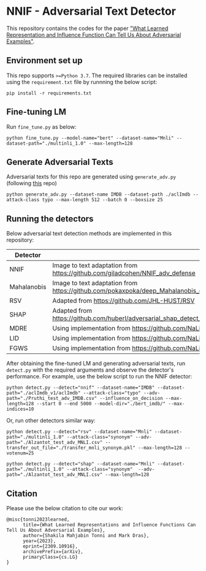 # NNIF - Adversarial Text Detector
This repository contains the codes for the paper ["What Learned Representation and Influence Function Can Tell Us About Adversarial Examples"](https://arxiv.org/abs/2309.10916).

## Environment set up
This repo supports `>=Python 3.7`. The required libraries can be installed using the `requirement.txt` file by runnning the below script:
```
pip install -r requirements.txt
```
## Fine-tuning LM

Run `fine_tune.py` as below:
```
python fine_tune.py --model-name="bert" --dataset-name="Mnli" --dataset-path="./multinli_1.0" --max-length=128
```
## Generate Adversarial Texts
Adversarial texts for this repo are generated using `generate_adv.py` (following [this](https://github.com/NaLiuAnna/MDRE) repo)
```
python generate_adv.py --dataset-name IMDB --dataset-path ./aclImdb --attack-class typo --max-length 512 --batch 0 --boxsize 25
```

## Running the detectors
Below adversarial text detection methods are implemented in this repository:

| Detector | |
|----------|---|
| NNIF | Image to text adaptation from https://github.com/giladcohen/NNIF_adv_defense|
| Mahalanobis | Image to text adaptation from https://github.com/pokaxpoka/deep_Mahalanobis_detector/tree/master|
| RSV| Adapted from https://github.com/JHL-HUST/RSV|
| SHAP| Adapted from https://github.com/huberl/adversarial_shap_detect_Repl4NLP/|
| MDRE| Using implementation from https://github.com/NaLiuAnna/MDRE|
| LID| Using implementation from https://github.com/NaLiuAnna/MDRE |
| FGWS| Using implementation from https://github.com/NaLiuAnna/MDRE |

After obtaining the fine-tuned LM and generating adversarial texts, run `detect.py` with the required arguments and observe the detector's performance. For example, use the below script to run the NNIF detector:
```
python detect.py --detect="nnif" --dataset-name="IMDB" --dataset-path="./aclImdb_v1/aclImdb" --attack-class="typo" --adv-path="./Pruthi_test_adv_IMDB.csv" --influence_on_decision --max-length=128 --start 0 --end 5000 --model-dir="./bert_imdb/" --max-indices=10
```
Or, run other detectors similar way:
```
python detect.py --detect="rsv" --dataset-name="Mnli" --dataset-path="./multinli_1.0" --attack-class="synonym" --adv-path="./Alzantot_test_adv_MNLI.csv" --transfer_out_file="./transfer_mnli_synonym.pkl" --max-length=128 --votenum=25
```
```
python detect.py --detect="shap" --dataset-name="Mnli" --dataset-path="./multinli_1.0" --attack-class="synonym"  --adv-path="./Alzantot_test_adv_MNLI.csv" --max-length=128
```



## Citation
Please use the below citation to cite our work:
```
@misc{tonni2023learned,
      title={What Learned Representations and Influence Functions Can Tell Us About Adversarial Examples}, 
      author={Shakila Mahjabin Tonni and Mark Dras},
      year={2023},
      eprint={2309.10916},
      archivePrefix={arXiv},
      primaryClass={cs.LG}
}
```
